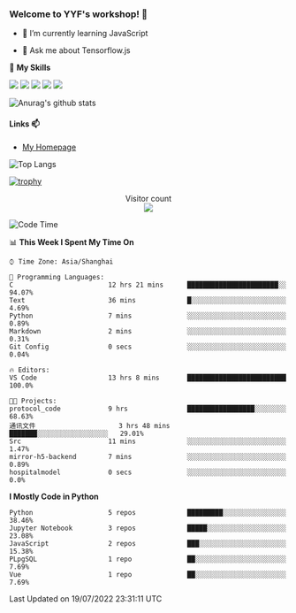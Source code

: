 ### Welcome to YYF's workshop! 👋

<!--
**YifeiYang210/YifeiYang210** is a ✨ _special_ ✨ repository because its `README.md` (this file) appears on your GitHub profile.

Here are some ideas to get you started:

- 🔭 I’m currently working on ...
- 🌱 I’m currently learning ...
- 👯 I’m looking to collaborate on ...
- 🤔 I’m looking for help with ...
- 💬 Ask me about ...
- 📫 How to reach me: ...
- 😄 Pronouns: ...
- ⚡ Fun fact: ...
-->

- 🌱 I’m currently learning JavaScript

- 💬 Ask me about Tensorflow.js

🌟 **My Skills**
<!-- [![](https://img.shields.io/badge/{徽标标题}-{徽标内容}-{徽标颜色}.svg)]({linkUrl}) -->

![](https://img.shields.io/badge/-Python-3f7fbd?logo=Python&logoColor=fff)
![](https://img.shields.io/badge/-DeepLearning-3f7fbd?logo=Pandas&logoColor=fff)
![](https://img.shields.io/badge/-Wechat-3f7fbd?logo=Wechat&logoColor=fff)
![](https://img.shields.io/badge/-C%2B%2B-3f7fbd?logo=C%2B%2B&logoColor=fff)
![](https://img.shields.io/badge/-JavaScript-3f7fbd?logo=JavaScript&logoColor=fff)

![Anurag's github stats](https://github-readme-stats.vercel.app/api?username=YifeiYang210&theme=maroongold)



#### Links 📫

* [My Homepage](https://YifeiYang210.github.io/blog/)

![Top Langs](https://github-readme-stats.vercel.app/api/top-langs/?username=YifeiYang210&hide=roff,c)

[![trophy](https://github-profile-trophy.vercel.app/?username=YifeiYang210&theme=dracula&row=2&column=3)](https://github.com/ryo-ma/github-profile-trophy)

<p align="center"> 
  Visitor count<br>
  <img src="https://profile-counter.glitch.me/YifeiYang210/count.svg" />
</p>

<!--START_SECTION:waka-->
![Code Time](http://img.shields.io/badge/Code%20Time-1%2C109%20hrs%2022%20mins-blue)

📊 **This Week I Spent My Time On** 

```text
⌚︎ Time Zone: Asia/Shanghai

💬 Programming Languages: 
C                        12 hrs 21 mins      ███████████████████████░░   94.07% 
Text                     36 mins             █░░░░░░░░░░░░░░░░░░░░░░░░   4.69% 
Python                   7 mins              ░░░░░░░░░░░░░░░░░░░░░░░░░   0.89% 
Markdown                 2 mins              ░░░░░░░░░░░░░░░░░░░░░░░░░   0.31% 
Git Config               0 secs              ░░░░░░░░░░░░░░░░░░░░░░░░░   0.04%

🔥 Editors: 
VS Code                  13 hrs 8 mins       █████████████████████████   100.0%

🐱‍💻 Projects: 
protocol_code            9 hrs               █████████████████░░░░░░░░   68.63% 
通讯文件                     3 hrs 48 mins       ███████░░░░░░░░░░░░░░░░░░   29.01% 
Src                      11 mins             ░░░░░░░░░░░░░░░░░░░░░░░░░   1.47% 
mirror-h5-backend        7 mins              ░░░░░░░░░░░░░░░░░░░░░░░░░   0.89% 
hospitalmodel            0 secs              ░░░░░░░░░░░░░░░░░░░░░░░░░   0.0%

```

**I Mostly Code in Python** 

```text
Python                   5 repos             █████████░░░░░░░░░░░░░░░░   38.46% 
Jupyter Notebook         3 repos             █████░░░░░░░░░░░░░░░░░░░░   23.08% 
JavaScript               2 repos             ███░░░░░░░░░░░░░░░░░░░░░░   15.38% 
PLpgSQL                  1 repo              ██░░░░░░░░░░░░░░░░░░░░░░░   7.69% 
Vue                      1 repo              ██░░░░░░░░░░░░░░░░░░░░░░░   7.69%

```



 Last Updated on 19/07/2022 23:31:11 UTC
<!--END_SECTION:waka-->


